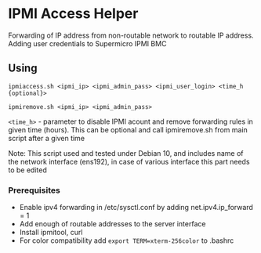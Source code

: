 # IPMI Access Helper
Forwarding of IP address from non-routable network to routable IP address. Adding user credentials to Supermicro IPMI BMC

## Using
```ipmiaccess.sh <ipmi_ip> <ipmi_admin_pass> <ipmi_user_login> <time_h {optional}>```

```ipmiremove.sh <ipmi_ip> <ipmi_admin_pass>```

```<time_h>``` - parameter to disable IPMI acount and remove forwarding rules in given time (hours). This can be optional and call ipmiremove.sh from main script after a given time

Note: This script used and tested under Debian 10, and includes name of the network interface (ens192), in case of various interface this part needs to be edited

### Prerequisites
* Enable ipv4 forwarding in /etc/sysctl.conf by adding net.ipv4.ip_forward = 1
* Add enough of routable addresses to the server interface
* Install ipmitool, curl
* For color compatibility add ```export TERM=xterm-256color``` to .bashrc

